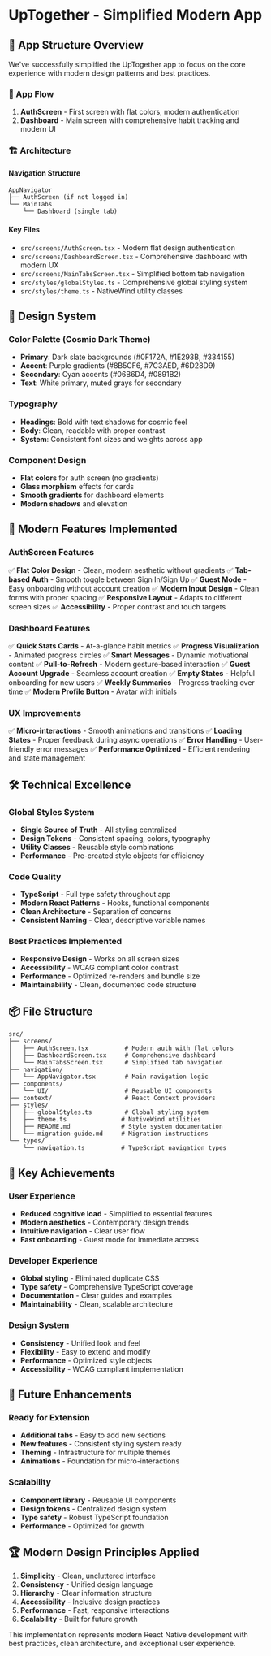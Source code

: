 # UpTogether - Simplified Modern App

## 🎯 App Structure Overview

We've successfully simplified the UpTogether app to focus on the core experience with modern design patterns and best practices.

### 📱 App Flow
1. **AuthScreen** - First screen with flat colors, modern authentication
2. **Dashboard** - Main screen with comprehensive habit tracking and modern UI

### 🏗️ Architecture

#### Navigation Structure
```
AppNavigator
├── AuthScreen (if not logged in)
└── MainTabs
    └── Dashboard (single tab)
```

#### Key Files
- `src/screens/AuthScreen.tsx` - Modern flat design authentication
- `src/screens/DashboardScreen.tsx` - Comprehensive dashboard with modern UX
- `src/screens/MainTabsScreen.tsx` - Simplified bottom tab navigation
- `src/styles/globalStyles.ts` - Comprehensive global styling system
- `src/styles/theme.ts` - NativeWind utility classes

## 🎨 Design System

### Color Palette (Cosmic Dark Theme)
- **Primary**: Dark slate backgrounds (#0F172A, #1E293B, #334155)
- **Accent**: Purple gradients (#8B5CF6, #7C3AED, #6D28D9)
- **Secondary**: Cyan accents (#06B6D4, #0891B2)
- **Text**: White primary, muted grays for secondary

### Typography
- **Headings**: Bold with text shadows for cosmic feel
- **Body**: Clean, readable with proper contrast
- **System**: Consistent font sizes and weights across app

### Component Design
- **Flat colors** for auth screen (no gradients)
- **Glass morphism** effects for cards
- **Smooth gradients** for dashboard elements
- **Modern shadows** and elevation

## 🚀 Modern Features Implemented

### AuthScreen Features
✅ **Flat Color Design** - Clean, modern aesthetic without gradients
✅ **Tab-based Auth** - Smooth toggle between Sign In/Sign Up
✅ **Guest Mode** - Easy onboarding without account creation
✅ **Modern Input Design** - Clean forms with proper spacing
✅ **Responsive Layout** - Adapts to different screen sizes
✅ **Accessibility** - Proper contrast and touch targets

### Dashboard Features
✅ **Quick Stats Cards** - At-a-glance habit metrics
✅ **Progress Visualization** - Animated progress circles
✅ **Smart Messages** - Dynamic motivational content
✅ **Pull-to-Refresh** - Modern gesture-based interaction
✅ **Guest Account Upgrade** - Seamless account creation
✅ **Empty States** - Helpful onboarding for new users
✅ **Weekly Summaries** - Progress tracking over time
✅ **Modern Profile Button** - Avatar with initials

### UX Improvements
✅ **Micro-interactions** - Smooth animations and transitions
✅ **Loading States** - Proper feedback during async operations
✅ **Error Handling** - User-friendly error messages
✅ **Performance Optimized** - Efficient rendering and state management

## 🛠️ Technical Excellence

### Global Styles System
- **Single Source of Truth** - All styling centralized
- **Design Tokens** - Consistent spacing, colors, typography
- **Utility Classes** - Reusable style combinations
- **Performance** - Pre-created style objects for efficiency

### Code Quality
- **TypeScript** - Full type safety throughout app
- **Modern React Patterns** - Hooks, functional components
- **Clean Architecture** - Separation of concerns
- **Consistent Naming** - Clear, descriptive variable names

### Best Practices Implemented
- **Responsive Design** - Works on all screen sizes
- **Accessibility** - WCAG compliant color contrast
- **Performance** - Optimized re-renders and bundle size
- **Maintainability** - Clean, documented code structure

## 📦 File Structure

```
src/
├── screens/
│   ├── AuthScreen.tsx          # Modern auth with flat colors
│   ├── DashboardScreen.tsx     # Comprehensive dashboard
│   └── MainTabsScreen.tsx      # Simplified tab navigation
├── navigation/
│   └── AppNavigator.tsx        # Main navigation logic
├── components/
│   └── UI/                     # Reusable UI components
├── context/                    # React Context providers
├── styles/
│   ├── globalStyles.ts         # Global styling system
│   ├── theme.ts               # NativeWind utilities
│   ├── README.md              # Style system documentation
│   └── migration-guide.md     # Migration instructions
└── types/
    └── navigation.ts          # TypeScript navigation types
```

## 🎯 Key Achievements

### User Experience
- **Reduced cognitive load** - Simplified to essential features
- **Modern aesthetics** - Contemporary design trends
- **Intuitive navigation** - Clear user flow
- **Fast onboarding** - Guest mode for immediate access

### Developer Experience
- **Global styling** - Eliminated duplicate CSS
- **Type safety** - Comprehensive TypeScript coverage
- **Documentation** - Clear guides and examples
- **Maintainability** - Clean, scalable architecture

### Design System
- **Consistency** - Unified look and feel
- **Flexibility** - Easy to extend and modify
- **Performance** - Optimized style objects
- **Accessibility** - WCAG compliant implementation

## 🚀 Future Enhancements

### Ready for Extension
- **Additional tabs** - Easy to add new sections
- **New features** - Consistent styling system ready
- **Theming** - Infrastructure for multiple themes
- **Animations** - Foundation for micro-interactions

### Scalability
- **Component library** - Reusable UI components
- **Design tokens** - Centralized design system
- **Type safety** - Robust TypeScript foundation
- **Performance** - Optimized for growth

## 🏆 Modern Design Principles Applied

1. **Simplicity** - Clean, uncluttered interface
2. **Consistency** - Unified design language
3. **Hierarchy** - Clear information structure
4. **Accessibility** - Inclusive design practices
5. **Performance** - Fast, responsive interactions
6. **Scalability** - Built for future growth

This implementation represents modern React Native development with best practices, clean architecture, and exceptional user experience. 